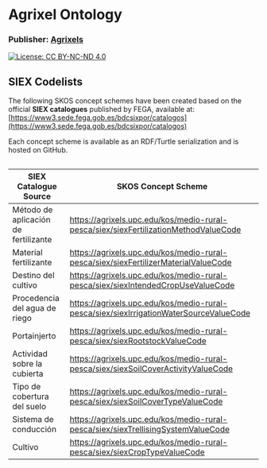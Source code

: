 # Agrixel Ontology

### **Publisher**: [Agrixels](https://agrixels.upc.edu)  
[![License: CC BY-NC-ND 4.0](https://img.shields.io/badge/License-CC%20BY--NC--ND%204.0-blue.svg)](https://creativecommons.org/licenses/by-nc-nd/4.0/)

## SIEX Codelists

The following SKOS concept schemes have been created based on the official **SIEX catalogues** published by FEGA, available at:  
[https://www3.sede.fega.gob.es/bdcsixpor/catalogos](https://www3.sede.fega.gob.es/bdcsixpor/catalogos)

Each concept scheme is available as an RDF/Turtle serialization and is hosted on GitHub.

<div style="font-size: 0.9em; overflow-x: auto;">

<table>
  <thead>
    <tr>
      <th>SIEX Catalogue Source</th>
      <th>SKOS Concept Scheme</th>
    </tr>
  </thead>
  <tbody>
    <tr>
      <td>Método de aplicación de fertilizante</td>
      <td><a href="https://agrixels.github.io/agrixel/ontology/codelists/medio-rural-pesca/siex/siex_fertilization_method.ttl" target="_blank">https://agrixels.upc.edu/kos/medio-rural-pesca/siex/siexFertilizationMethodValueCode</a></td>
    </tr>
    <tr>
      <td>Material fertilizante</td>
      <td><a href="https://agrixels.github.io/agrixel/ontology/codelists/medio-rural-pesca/siex/siex_fertilizer_material.ttl" target="_blank">https://agrixels.upc.edu/kos/medio-rural-pesca/siex/siexFertilizerMaterialValueCode</a></td>
    </tr>
    <tr>
      <td>Destino del cultivo</td>
      <td><a href="https://agrixels.github.io/agrixel/ontology/codelists/medio-rural-pesca/siex/siex_intended_crop_use.ttl" target="_blank">https://agrixels.upc.edu/kos/medio-rural-pesca/siex/siexIntendedCropUseValueCode</a></td>
    </tr>
    <tr>
      <td>Procedencia del agua de riego</td>
      <td><a href="https://agrixels.github.io/agrixel/ontology/codelists/medio-rural-pesca/siex/siex_irrigation_water_source.ttl" target="_blank">https://agrixels.upc.edu/kos/medio-rural-pesca/siex/siexIrrigationWaterSourceValueCode</a></td>
    </tr>
    <tr>
      <td>Portainjerto</td>
      <td><a href="https://agrixels.github.io/agrixel/ontology/codelists/medio-rural-pesca/siex/siex_rootstock.ttl" target="_blank">https://agrixels.upc.edu/kos/medio-rural-pesca/siex/siexRootstockValueCode</a></td>
    </tr>
    <tr>
      <td>Actividad sobre la cubierta</td>
      <td><a href="https://agrixels.github.io/agrixel/ontology/codelists/medio-rural-pesca/siex/siex_soil_cover_activity.ttl" target="_blank">https://agrixels.upc.edu/kos/medio-rural-pesca/siex/siexSoilCoverActivityValueCode</a></td>
    </tr>
    <tr>
      <td>Tipo de cobertura del suelo</td>
      <td><a href="https://agrixels.github.io/agrixel/ontology/codelists/medio-rural-pesca/siex/siex_soil_cover_type.ttl" target="_blank">https://agrixels.upc.edu/kos/medio-rural-pesca/siex/siexSoilCoverTypeValueCode</a></td>
    </tr>
    <tr>
      <td>Sistema de conducción</td>
      <td><a href="https://agrixels.github.io/agrixel/ontology/codelists/medio-rural-pesca/siex/siex_trellising_system.ttl" target="_blank">https://agrixels.upc.edu/kos/medio-rural-pesca/siex/siexTrellisingSystemValueCode</a></td>
    </tr>
    <tr>
      <td>Cultivo</td>
      <td><a href="https://agrixels.github.io/agrixel/ontology/codelists/medio-rural-pesca/siex/siex_crop_type.ttl" target="_blank">https://agrixels.upc.edu/kos/medio-rural-pesca/siex/siexCropTypeValueCode</a></td>
    </tr>
  </tbody>
</table>

</div>
